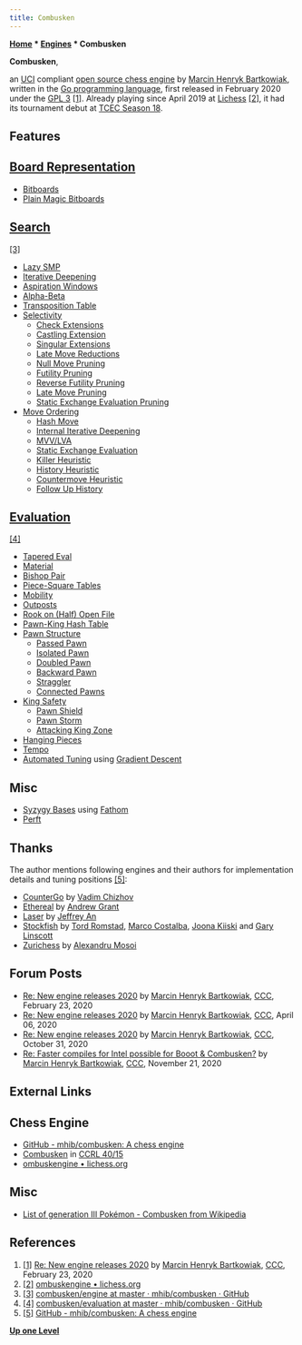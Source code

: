 ```yaml
---
title: Combusken
---
```

**[Home](Home "Home") * [Engines](Engines "Engines") * Combusken**

**Combusken**,

an [UCI](UCI "UCI") compliant [open source chess engine](Category:Open_Source "Category:Open Source") by [Marcin Henryk Bartkowiak](Marcin_Henryk_Bartkowiak "Marcin Henryk Bartkowiak"), written in the [Go programming language](</Go_(Programming_Language)> "Go (Programming Language)"), first released in February 2020 under the [GPL 3](Free_Software_Foundation#GPL "Free Software Foundation") <a id="cite-note-1" href="#cite-ref-1">[1]</a>.
Already playing since April 2019 at [Lichess](index.php?title=Lichess&action=edit&redlink=1 "Lichess (page does not exist)") <a id="cite-note-2" href="#cite-ref-2">[2]</a>, it had its tournament debut at [TCEC Season 18](TCEC_Season_18 "TCEC Season 18").

## Features

## [Board Representation](Board_Representation "Board Representation")

- [Bitboards](Bitboards "Bitboards")
- [Plain Magic Bitboards](Magic_Bitboards#Plain "Magic Bitboards")

## [Search](Search "Search")

<a id="cite-note-3" href="#cite-ref-3">[3]</a>

- [Lazy SMP](Lazy_SMP "Lazy SMP")
- [Iterative Deepening](Iterative_Deepening "Iterative Deepening")
- [Aspiration Windows](Aspiration_Windows "Aspiration Windows")
- [Alpha-Beta](Alpha-Beta "Alpha-Beta")
- [Transposition Table](Transposition_Table "Transposition Table")
- [Selectivity](Selectivity "Selectivity")
  - [Check Extensions](Check_Extensions "Check Extensions")
  - [Castling Extension](Castling "Castling")
  - [Singular Extensions](Singular_Extensions "Singular Extensions")
  - [Late Move Reductions](Late_Move_Reductions "Late Move Reductions")
  - [Null Move Pruning](Null_Move_Pruning "Null Move Pruning")
  - [Futility Pruning](Futility_Pruning "Futility Pruning")
  - [Reverse Futility Pruning](Reverse_Futility_Pruning "Reverse Futility Pruning")
  - [Late Move Pruning](Futility_Pruning#MoveCountBasedPruning "Futility Pruning")
  - [Static Exchange Evaluation Pruning](Static_Exchange_Evaluation "Static Exchange Evaluation")
- [Move Ordering](Move_Ordering "Move Ordering")
  - [Hash Move](Hash_Move "Hash Move")
  - [Internal Iterative Deepening](Internal_Iterative_Deepening "Internal Iterative Deepening")
  - [MVV/LVA](MVV-LVA "MVV-LVA")
  - [Static Exchange Evaluation](Static_Exchange_Evaluation "Static Exchange Evaluation")
  - [Killer Heuristic](Killer_Heuristic "Killer Heuristic")
  - [History Heuristic](History_Heuristic "History Heuristic")
  - [Countermove Heuristic](Countermove_Heuristic "Countermove Heuristic")
  - [Follow Up History](History_Heuristic#CMHist "History Heuristic")

## [Evaluation](Evaluation "Evaluation")

<a id="cite-note-4" href="#cite-ref-4">[4]</a>

- [Tapered Eval](Tapered_Eval "Tapered Eval")
- [Material](Material "Material")
- [Bishop Pair](Bishop_Pair "Bishop Pair")
- [Piece-Square Tables](Piece-Square_Tables "Piece-Square Tables")
- [Mobility](Mobility "Mobility")
- [Outposts](Outposts "Outposts")
- [Rook on (Half) Open File](Rook_on_Open_File "Rook on Open File")
- [Pawn-King Hash Table](Pawn_Hash_Table "Pawn Hash Table")
- [Pawn Structure](Pawn_Structure "Pawn Structure")
  - [Passed Pawn](Passed_Pawn "Passed Pawn")
  - [Isolated Pawn](Isolated_Pawn "Isolated Pawn")
  - [Doubled Pawn](Doubled_Pawn "Doubled Pawn")
  - [Backward Pawn](Backward_Pawn "Backward Pawn")
  - [Straggler](</Backward_Pawns_(Bitboards)#Straggler> "Backward Pawns (Bitboards)")
  - [Connected Pawns](Connected_Pawns "Connected Pawns")
- [King Safety](King_Safety "King Safety")
  - [Pawn Shield](King_Safety#PawnShield "King Safety")
  - [Pawn Storm](King_Safety#PawnStorm "King Safety")
  - [Attacking King Zone](King_Safety#Attacking "King Safety")
- [Hanging Pieces](Hanging_Piece "Hanging Piece")
- [Tempo](Tempo "Tempo")
- [Automated Tuning](Automated_Tuning "Automated Tuning") using [Gradient Descent](https://en.wikipedia.org/wiki/Gradient_descent)

## Misc

- [Syzygy Bases](Syzygy_Bases "Syzygy Bases") using [Fathom](Syzygy_Bases#Fathom "Syzygy Bases")
- [Perft](Perft "Perft")

## Thanks

The author mentions following engines and their authors for implementation details and tuning positions <a id="cite-note-5" href="#cite-ref-5">[5]</a>:

- [CounterGo](Counter#CounterGo "Counter") by [Vadim Chizhov](index.php?title=Vadim_Chizhov&action=edit&redlink=1 "Vadim Chizhov (page does not exist)")
- [Ethereal](Ethereal "Ethereal") by [Andrew Grant](Andrew_Grant "Andrew Grant")
- [Laser](Laser "Laser") by [Jeffrey An](index.php?title=Jeffrey_An&action=edit&redlink=1 "Jeffrey An (page does not exist)")
- [Stockfish](Stockfish "Stockfish") by [Tord Romstad](Tord_Romstad "Tord Romstad"), [Marco Costalba](Marco_Costalba "Marco Costalba"), [Joona Kiiski](Joona_Kiiski "Joona Kiiski") and [Gary Linscott](Gary_Linscott "Gary Linscott")
- [Zurichess](Zurichess "Zurichess") by [Alexandru Mosoi](Alexandru_Mosoi "Alexandru Mosoi")

## Forum Posts

- [Re: New engine releases 2020](http://www.talkchess.com/forum3/viewtopic.php?f=2&t=72613&start=80) by [Marcin Henryk Bartkowiak](Marcin_Henryk_Bartkowiak "Marcin Henryk Bartkowiak"), [CCC](CCC "CCC"), February 23, 2020
- [Re: New engine releases 2020](http://www.talkchess.com/forum3/viewtopic.php?f=2&t=72613&start=136) by [Marcin Henryk Bartkowiak](Marcin_Henryk_Bartkowiak "Marcin Henryk Bartkowiak"), [CCC](CCC "CCC"), April 06, 2020
- [Re: New engine releases 2020](http://www.talkchess.com/forum3/viewtopic.php?f=2&t=72613&start=461) by [Marcin Henryk Bartkowiak](Marcin_Henryk_Bartkowiak "Marcin Henryk Bartkowiak"), [CCC](CCC "CCC"), October 31, 2020
- [Re: Faster compiles for Intel possible for Booot & Combusken?](http://www.talkchess.com/forum3/viewtopic.php?f=2&t=75883&start=2) by [Marcin Henryk Bartkowiak](Marcin_Henryk_Bartkowiak "Marcin Henryk Bartkowiak"), [CCC](CCC "CCC"), November 21, 2020

## External Links

## Chess Engine

- [GitHub - mhib/combusken: A chess engine](https://github.com/mhib/combusken)
- [Combusken](https://ccrl.chessdom.com/ccrl/4040/cgi/compare_engines.cgi?family=Combusken&print=Rating+list&print=Results+table&print=LOS+table&print=Ponder+hit+table&print=Eval+difference+table&print=Comopp+gamenum+table&print=Overlap+table&print=Score+with+common+opponents) in [CCRL 40/15](CCRL "CCRL")
- [ombuskengine • lichess.org](https://lichess.org/@/combuskengine)

## Misc

- [List of generation III Pokémon - Combusken from Wikipedia](https://en.wikipedia.org/wiki/List_of_generation_III_Pok%C3%A9mon#Combusken)

## References

1. <a id="cite-ref-1" href="#cite-note-1">[1]</a> [Re: New engine releases 2020](http://www.talkchess.com/forum3/viewtopic.php?f=2&t=72613&start=80) by [Marcin Henryk Bartkowiak](Marcin_Henryk_Bartkowiak "Marcin Henryk Bartkowiak"), [CCC](CCC "CCC"), February 23, 2020
1. <a id="cite-ref-2" href="#cite-note-2">[2]</a>  [ombuskengine • lichess.org](https://lichess.org/@/combuskengine)
1. <a id="cite-ref-3" href="#cite-note-3">[3]</a> [combusken/engine at master · mhib/combusken · GitHub](https://github.com/mhib/combusken/tree/master/engine)
1. <a id="cite-ref-4" href="#cite-note-4">[4]</a> [combusken/evaluation at master · mhib/combusken · GitHub](https://github.com/mhib/combusken/tree/master/evaluation)
1. <a id="cite-ref-5" href="#cite-note-5">[5]</a> [GitHub - mhib/combusken: A chess engine](https://github.com/mhib/combusken)

**[Up one Level](Engines "Engines")**

